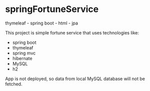 # springFortuneService
thymeleaf - spring boot - html - jpa

This project is simple fortune service that uses technologies like:
- spring boot
- thymeleaf
- spring mvc
- hibernate
- MySQL
- h2

App is not deployed, so data from local MySQL database will not be fetched.

